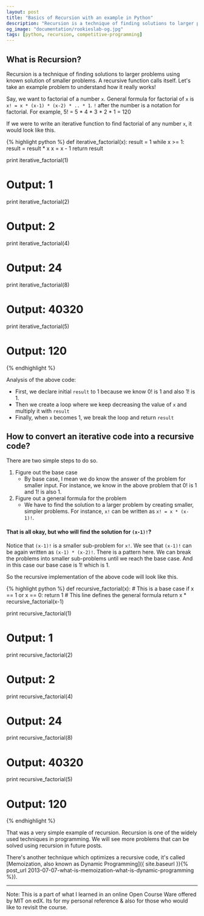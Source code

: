 ```yaml
---
layout: post
title: "Basics of Recursion with an example in Python"
description: "Recursion is a technique of finding solutions to larger problems using known solution of smaller problems. For me atleast, it was hard to get the understanding of recursion. In this post we see an iterative and recursive version of one problem in programming."
og_image: "documentation/rookieslab-og.jpg"
tags: [python, recursion, competitive-programming]
---
```


## What is Recursion?

Recursion is a technique of finding solutions to larger problems using known solution of smaller problems. A recursive function calls itself. Let's take an example problem to understand how it really works!

Say, we want to factorial of a number `x`. General formula for factorial of `x` is `x! = x * (x-1) * (x-2) * .. * 1`. `!` after the number is a notation for factorial. For example, 5! = 5 * 4 * 3 * 2 * 1 = 120

If we were to write an iterative function to find factorial of any number `x`, it would look like this.

{% highlight python %}
def iterative_factorial(x):
    result = 1
    while x >= 1:
        result = result * x
        x = x - 1
    return result

print iterative_factorial(1)
# Output: 1
print iterative_factorial(2)
# Output: 2
print iterative_factorial(4)
# Output: 24
print iterative_factorial(8)
# Output: 40320
print iterative_factorial(5)
# Output: 120
{% endhighlight %}

Analysis of the above code:

 - First, we declare initial `result` to 1 because we know 0! is 1 and also 1! is 1.
 - Then we create a loop where we keep decreasing the value of `x` and multiply it with `result`
 - Finally, when `x` becomes 1, we break the loop and return `result`

## How to convert an iterative code into a recursive code?

There are two simple steps to do so.

 1. Figure out the base case
    - By base case, I mean we do know the answer of the problem for smaller input. For instance, we know in the above problem that 0! is 1 and 1! is also 1.
 2. Figure out a general formula for the problem
    - We have to find the solution to a larger problem by creating smaller, simpler problems. For instance, `x!` can be written as `x! = x * (x-1)!`.

#### That is all okay, but who will find the solution for `(x-1)!`?
Notice that `(x-1)!` is a smaller sub-problem for `x!`. We see that `(x-1)!` can be again written as `(x-1) * (x-2)!`. There is a pattern here. We can break the problems into smaller sub-problems until we reach the base case. And in this case our base case is 1! which is 1.

So the recursive implementation of the above code will look like this.

{% highlight python %}
def recursive_factorial(x):
    # This is a base case
    if x == 1 or x == 0:
        return 1
    # This line defines the general formula
    return x * recursive_factorial(x-1)

print recursive_factorial(1)
# Output: 1
print recursive_factorial(2)
# Output: 2
print recursive_factorial(4)
# Output: 24
print recursive_factorial(8)
# Output: 40320
print recursive_factorial(5)
# Output: 120
{% endhighlight %}

That was a very simple example of recursion. Recursion is one of the widely used techniques in programming. We will see more problems that can be solved using recursion in future posts.

There's another technique which optimizes a recursive code, it's called [Memoization, also known as Dynamic Programming]({ site.baseurl }}{% post_url 2013-07-07-what-is-memoization-what-is-dynamic-programming %}).

---

Note:
This is a part of what I learned in an online Open Course Ware offered by MIT on edX.
Its for my personal reference & also for those who would like to revisit the course.
